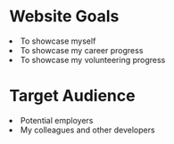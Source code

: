 # Website Goals

<li>To showcase myself</li>
<li>To showcase my career progress</li>
<li>To showcase my volunteering progress</li>


# Target Audience

<li>Potential employers</li>
<li>My colleagues and other developers</li>




